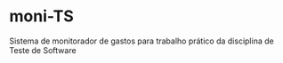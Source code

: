 # moni-TS
Sistema de monitorador de gastos para trabalho prático da disciplina de Teste de Software
